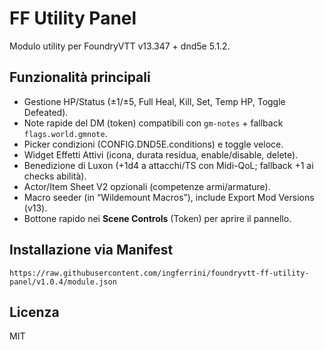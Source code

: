 # FF Utility Panel

Modulo utility per FoundryVTT v13.347 + dnd5e 5.1.2.

## Funzionalità principali
- Gestione HP/Status (±1/±5, Full Heal, Kill, Set, Temp HP, Toggle Defeated).
- Note rapide del DM (token) compatibili con `gm-notes` + fallback `flags.world.gmnote`.
- Picker condizioni (CONFIG.DND5E.conditions) e toggle veloce.
- Widget Effetti Attivi (icona, durata residua, enable/disable, delete).
- Benedizione di Luxon (+1d4 a attacchi/TS con Midi-QoL; fallback +1 ai checks abilità).
- Actor/Item Sheet V2 opzionali (competenze armi/armature).
- Macro seeder (in “Wildemount Macros”), include Export Mod Versions (v13).
- Bottone rapido nei **Scene Controls** (Token) per aprire il pannello.

## Installazione via Manifest
```
https://raw.githubusercontent.com/ingferrini/foundryvtt-ff-utility-panel/v1.0.4/module.json
```

## Licenza
MIT
